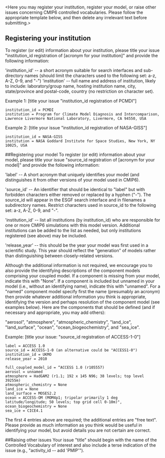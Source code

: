 <Here you may register your institution, register your model, or raise other issues concerning CMIP6 controlled vocabularies.  Please follow the appropriate template below, and then delete any irrelevant text before submitting.>

## Registering your institution
To register (or edit) information about your institution, please title your issue "institution_id registration of [acronym for your institution]" and  provide the following information:

'institution_id'  -- a short acronym suitable for search interfaces and sub-directory names (should limit the characters used to the following set: a-z, A-Z, 0-9, and "-")
'institution' -- full name and address of institution, likely to include: laboratory/group name, hosting institution name, city, state/province and postal-code, country  (no restriction on character set).

Example 1:
[title your issue "institution_id registration of PCMDI"]

    institution_id = PCMDI
    institution = Program for Climate Model Diagnosis and Intercomparison, Lawrence Livermore National Laboratory, Livermore, CA 94550, USA
    
Example 2:
[title your issue "institution_id registration of NASA-GISS"]

    institution_id = NASA-GISS
    institution = NASA Goddard Institute for Space Studies, New York, NY 10025, USA 

##Registering your model
To register (or edit) information about your model, please title your issue "source_id registration of [acronym for your model]" and  provide the following information:

'label' -- A short acronym that uniquely identifies your model (and distinguishes it from other versions of your model used in CMIP6).

'source_id' -- An identifier that should be identical to "label" but with forbidden characters either removed or replaced by a hyphen ("-").  The source_id will appear in the ESGF search interface and in filenames a subdirectory names.  Restrict characters used in source_id to the following set:  a-z, A-Z, 0-9, and "-".

'institution_id' -- list all institutions (by institution_id) who are responsible for one or more CMIP6 simulations with this model version.  Additional institutions can be added to the list as needed, but only institutions registered (see above) may be included.

'release_year' -- this should be the year your model was first used in a scientific study.  This year should reflect the "generation" of models rather than distinguishing between closely-related versions.

Although the additional information is not required, we encourage you to also provide the identifying descriptions of the component models comprising your coupled model.  If a component is missing from your model, indicate this with "None".  If a component is included but unnamed in your model (i.e., without an identifying name), indicate this with "unnamed".  For a "named" component model specify first the name (presumably an acronym) then provide whatever additional information you think is appropriate, identifying the version and perhaps resolution of the component model (see examples below).  Here are the components that should be defined (and if necessary and appropriate, you may add others):

"aerosol", "atmosphere", "atmospheric_chemistry", "land_ice", "land_surface", "ocean", "ocean_biogeochemistry", and "sea_ice".

Example:
[title your issue: "source_id registration of ACCESS-1-0"]

    label = ACCESS 1.0
    source_id = ACCESS-1-0 (an alternative could be "ACCESS1-0")
    institution_id = UKMO
    release_year = 2010

    full_coupled_model_id = “ACCESS 1.0 (r105557)
    aerosol = unnamed
    atmosphere = HadGAM2 (r1.1; 192 x 145 N96; 38 levels; top level 39255m)
    atmospheric_chemistry = None
    land_ice = None
    land_surface = MOSES2.2
    ocean = ACCESS-OM (MOM4p1; tripolar primarily 1 deg latitude/longitude; 50 levels; top grid cell 0-10m)",
    ocean_biogeochemistry = None
    sea_ice = CICE4.1 
    
The first 4 entries above are required; the additional entries are "free text".  Please provide as much information as you think would be useful in identifying your model, but avoid details you are not certain are correct.

##Raising other issues
Your issue "title" should begin with the name of the Controlled Vocabulary of interest and also include a terse indication of the issue (e.g., "activity_id -- add 'PMIP'"). 
